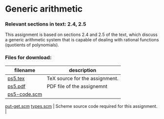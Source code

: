 # Generic arithmetic

### Relevant sections in text: 2.4, 2.5

This assignment is based on sections 2.4 and 2.5 of the text, which discuss a generic arithmetic system that is capable of dealing with rational functions (quotients of polynomials).

### Files for download:

| filename | description |
| --- | --- |
| [ps5.tex](ps5.tex) | TeX source for the assignment. |
| [ps5.pdf](ps5.pdf) | PDF file of the assignemnt |
| [ps5-code.scm](ps5-code.scm)
[put-get.scm](put-get.scm)
[types.scm](types.scm) | Scheme source code required for this assignment. |